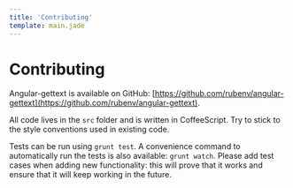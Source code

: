 ```yaml
---
title: 'Contributing'
template: main.jade
---
```


# Contributing

Angular-gettext is available on GitHub: [https://github.com/rubenv/angular-gettext](https://github.com/rubenv/angular-gettext).

All code lives in the `src` folder and is written in CoffeeScript. Try to stick to the style conventions used in existing code.

Tests can be run using `grunt test`. A convenience command to automatically run the tests is also available: `grunt watch`. Please add test cases when adding new functionality: this will prove that it works and ensure that it will keep working in the future.

